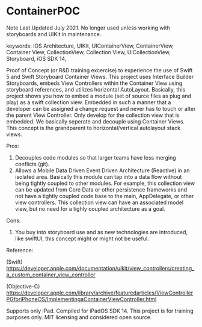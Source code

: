 # ContainerPOC

Note Last Updated July 2021. No longer used unless working with storyboards and UIKit in maintenance. 

keywords: iOS Architecture, UIKit, UIContainerView, ContainerView, Container View, CollectionView, Collection View, UICollectionView, Storyboard, iOS SDK 14, 

Proof of Concept (or R&D training excercise) to experience the use of Swift 5 and Swift Storyboard Container Views.  This project uses Interface Builder Storyboards, embeds View Controllers within the Container View using storyboard references, and utilizes horizontal AutoLayout. Basically, this project shows you how to embed a module (set of source files as plug and play) as a swift collection view. Embedded in such a manner that a developer can be assigned a change request and never has to touch or alter the parent View Controller.  Only develop for the collection view that is embedded. We basically seperate and decouple using Container Views. This concept is the grandparent to horizontal/vertical autolayout stack views. 

Pros:
1. Decouples code modules so that larger teams have less merging conflicts (git).
2. Allows a Mobile Data Driven Event Driven Architecture (Reactive) in an isolated area. Basically this module can tap into a data flow without being tightly coupled to other modules. For example, this collection view can be updated from Core Data or other persistence frameworks and not have a tightly coupled code base to the main, AppDelegate, or other view controllers. This collection view can have an associated model view, but no need for a tighly coupled architecture as a goal. 

Cons:
1. You buy into storyboard use and as new technologies are introduced, like swiftUI, this concept might or might not be useful. 

Reference:

(Swift) https://developer.apple.com/documentation/uikit/view_controllers/creating_a_custom_container_view_controller

(Objective-C) https://developer.apple.com/library/archive/featuredarticles/ViewControllerPGforiPhoneOS/ImplementingaContainerViewController.html

Supports only iPad. Compiled for iPadOS SDK 14.
This project is for training purposes only. MIT licensing and considered open source. 
